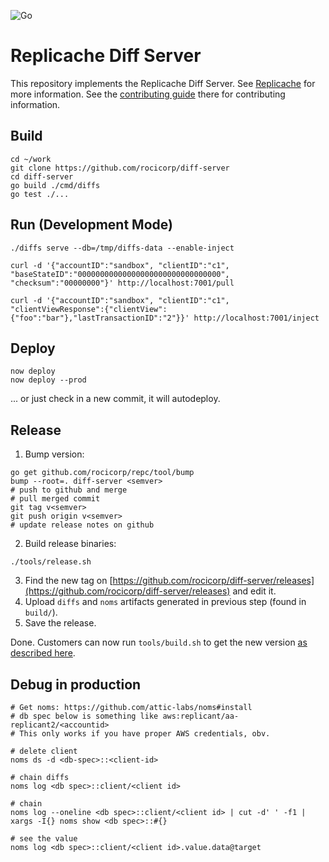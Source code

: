 ![Go](https://github.com/rocicorp/diff-server/workflows/Go/badge.svg)

# Replicache Diff Server

This repository implements the Replicache Diff Server. See [Replicache](https://github.com/rocicorp/replicache) for more information. See the [contributing guide](https://github.com/rocicorp/replicache/blob/master/contributing.md) there for contributing information.

## Build

```
cd ~/work
git clone https://github.com/rocicorp/diff-server
cd diff-server
go build ./cmd/diffs
go test ./...
```

## Run (Development Mode)

```
./diffs serve --db=/tmp/diffs-data --enable-inject

curl -d '{"accountID":"sandbox", "clientID":"c1", "baseStateID":"00000000000000000000000000000000", "checksum":"00000000"}' http://localhost:7001/pull

curl -d '{"accountID":"sandbox", "clientID":"c1", "clientViewResponse":{"clientView":{"foo":"bar"},"lastTransactionID":"2"}}' http://localhost:7001/inject
```

## Deploy

```
now deploy
now deploy --prod
```

... or just check in a new commit, it will autodeploy.

## Release

1. Bump version:

```
go get github.com/rocicorp/repc/tool/bump
bump --root=. diff-server <semver>
# push to github and merge
# pull merged commit
git tag v<semver>
git push origin v<semver>
# update release notes on github
```

2. Build release binaries:

```
./tools/release.sh
```

3. Find the new tag on [https://github.com/rocicorp/diff-server/releases](https://github.com/rocicorp/diff-server/releases) and edit it.
4. Upload `diffs` and `noms` artifacts generated in previous step (found in `build/`).
5. Save the release.

Done. Customers can now run `tools/build.sh` to get the new version [as described here](https://github.com/rocicorp/replicache-sdk-js#get-binaries).

## Debug in production

```
# Get noms: https://github.com/attic-labs/noms#install
# db spec below is something like aws:replicant/aa-replicant2/<accountid>
# This only works if you have proper AWS credentials, obv.

# delete client
noms ds -d <db-spec>::<client-id>

# chain diffs 
noms log <db spec>::client/<client id>

# chain
noms log --oneline <db spec>::client/<client id> | cut -d' ' -f1 | xargs -I{} noms show <db spec>::#{}

# see the value
noms log <db spec>::client/<client id>.value.data@target
```
